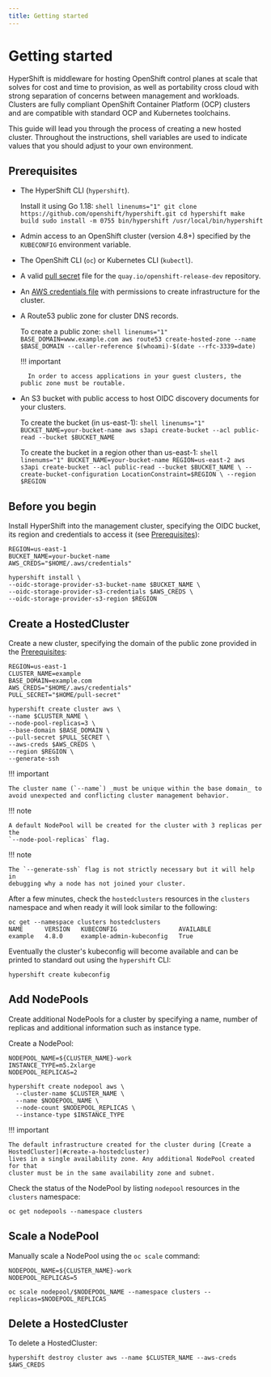 ```yaml
---
title: Getting started
---
```


# Getting started

HyperShift is middleware for hosting OpenShift control planes at scale that
solves for cost and time to provision, as well as portability cross cloud with
strong separation of concerns between management and workloads. Clusters are
fully compliant OpenShift Container Platform (OCP) clusters and are compatible
with standard OCP and Kubernetes toolchains.

This guide will lead you through the process of creating a new hosted cluster.
Throughout the instructions, shell variables are used to indicate values that
you should adjust to your own environment.

## Prerequisites

* The HyperShift CLI (`hypershift`).

    Install it using Go 1.18:
        ```shell linenums="1"
        git clone https://github.com/openshift/hypershift.git
        cd hypershift
        make build
        sudo install -m 0755 bin/hypershift /usr/local/bin/hypershift
        ```

* Admin access to an OpenShift cluster (version 4.8+) specified by the `KUBECONFIG` environment variable.
* The OpenShift CLI (`oc`) or Kubernetes CLI (`kubectl`).
* A valid [pull secret](https://cloud.redhat.com/openshift/install/aws/installer-provisioned) file for the `quay.io/openshift-release-dev` repository.
* An [AWS credentials file](https://docs.aws.amazon.com/cli/latest/userguide/cli-configure-files.html)
  with permissions to create infrastructure for the cluster.
* A Route53 public zone for cluster DNS records.

    To create a public zone:
        ```shell linenums="1"
        BASE_DOMAIN=www.example.com
        aws route53 create-hosted-zone --name $BASE_DOMAIN --caller-reference $(whoami)-$(date --rfc-3339=date)
        ```

    !!! important

        In order to access applications in your guest clusters, the public zone must be routable.

* An S3 bucket with public access to host OIDC discovery documents for your clusters.

    To create the bucket (in us-east-1):
        ```shell linenums="1"
        BUCKET_NAME=your-bucket-name
        aws s3api create-bucket --acl public-read --bucket $BUCKET_NAME
        ```

    To create the bucket in a region other than us-east-1:
        ```shell linenums="1"
        BUCKET_NAME=your-bucket-name
        REGION=us-east-2
        aws s3api create-bucket --acl public-read --bucket $BUCKET_NAME \
          --create-bucket-configuration LocationConstraint=$REGION \
          --region $REGION
        ```

## Before you begin

Install HyperShift into the management cluster, specifying the OIDC bucket,
its region and credentials to access it (see [Prerequisites](#prerequisites)):

```shell linenums="1"
REGION=us-east-1
BUCKET_NAME=your-bucket-name
AWS_CREDS="$HOME/.aws/credentials"

hypershift install \
--oidc-storage-provider-s3-bucket-name $BUCKET_NAME \
--oidc-storage-provider-s3-credentials $AWS_CREDS \
--oidc-storage-provider-s3-region $REGION
```

## Create a HostedCluster

Create a new cluster, specifying the domain of the public zone provided in the
[Prerequisites](#prerequisites):

```shell linenums="1"
REGION=us-east-1
CLUSTER_NAME=example
BASE_DOMAIN=example.com
AWS_CREDS="$HOME/.aws/credentials"
PULL_SECRET="$HOME/pull-secret"

hypershift create cluster aws \
--name $CLUSTER_NAME \
--node-pool-replicas=3 \
--base-domain $BASE_DOMAIN \
--pull-secret $PULL_SECRET \
--aws-creds $AWS_CREDS \
--region $REGION \
--generate-ssh
```

!!! important

    The cluster name (`--name`) _must be unique within the base domain_ to
    avoid unexpected and conflicting cluster management behavior.

!!! note

    A default NodePool will be created for the cluster with 3 replicas per the
    `--node-pool-replicas` flag.

!!! note

    The `--generate-ssh` flag is not strictly necessary but it will help in
    debugging why a node has not joined your cluster.

After a few minutes, check the `hostedclusters` resources in the `clusters`
namespace and when ready it will look similar to the following:

```
oc get --namespace clusters hostedclusters
NAME      VERSION   KUBECONFIG                 AVAILABLE
example   4.8.0     example-admin-kubeconfig   True
```

Eventually the cluster's kubeconfig will become available and can be printed to
standard out using the `hypershift` CLI:

```shell
hypershift create kubeconfig
```

## Add NodePools

Create additional NodePools for a cluster by specifying a name, number of replicas
and additional information such as instance type.

Create a NodePool:

```shell linenums="1"
NODEPOOL_NAME=${CLUSTER_NAME}-work
INSTANCE_TYPE=m5.2xlarge
NODEPOOL_REPLICAS=2

hypershift create nodepool aws \
  --cluster-name $CLUSTER_NAME \
  --name $NODEPOOL_NAME \
  --node-count $NODEPOOL_REPLICAS \
  --instance-type $INSTANCE_TYPE
```

!!! important

    The default infrastructure created for the cluster during [Create a HostedCluster](#create-a-hostedcluster)
    lives in a single availability zone. Any additional NodePool created for that
    cluster must be in the same availability zone and subnet.

Check the status of the NodePool by listing `nodepool` resources in the `clusters`
namespace:

```shell
oc get nodepools --namespace clusters
```

## Scale a NodePool

Manually scale a NodePool using the `oc scale` command:

```shell linenums="1"
NODEPOOL_NAME=${CLUSTER_NAME}-work
NODEPOOL_REPLICAS=5

oc scale nodepool/$NODEPOOL_NAME --namespace clusters --replicas=$NODEPOOL_REPLICAS
```

## Delete a HostedCluster

To delete a HostedCluster:

```shell
hypershift destroy cluster aws --name $CLUSTER_NAME --aws-creds $AWS_CREDS
```
